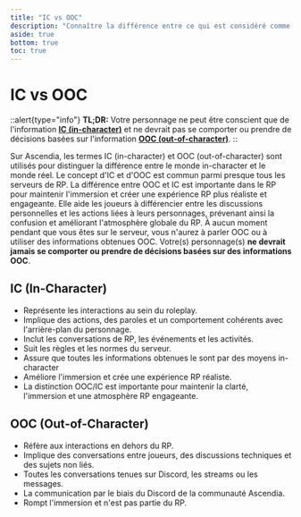 ```yaml
---
title: "IC vs OOC"
description: "Connaître la différence entre ce qui est considéré comme in-character (IC) et out-of-character (OOC)"
aside: true
bottom: true
toc: true
---
```


# IC vs OOC

::alert{type="info"}
**TL;DR:** Votre personnage ne peut être conscient que de l'information [**IC (in-character)**](#ic-in-character) et ne devrait pas se comporter ou prendre de décisions basées sur l'information [**OOC (out-of-character)**](#ooc-out-of-character).
::

Sur Ascendia, les termes IC (in-character) et OOC (out-of-character) sont utilisés pour distinguer la différence entre le monde in-character et le monde réel. Le concept d'IC et d'OOC est commun parmi presque tous les serveurs de RP. La différence entre OOC et IC est importante dans le RP pour maintenir l'immersion et créer une expérience RP plus réaliste et engageante. Elle aide les joueurs à différencier entre les discussions personnelles et les actions liées à leurs personnages, prévenant ainsi la confusion et améliorant l'atmosphère globale du RP. À aucun moment pendant que vous êtes sur le serveur, vous n'aurez à parler OOC ou à utiliser des informations obtenues OOC. Votre(s) personnage(s) **ne devrait jamais se comporter ou prendre de décisions basées sur des informations OOC**.

## IC (In-Character)

- Représente les interactions au sein du roleplay.
- Implique des actions, des paroles et un comportement cohérents avec l'arrière-plan du personnage.
- Inclut les conversations de RP, les événements et les activités.
- Suit les règles et les normes du serveur.
- Assure que toutes les informations obtenues le sont par des moyens in-character
- Améliore l'immersion et crée une expérience RP réaliste.
- La distinction OOC/IC est importante pour maintenir la clarté, l'immersion et une atmosphère RP engageante.

## OOC (Out-of-Character)

- Réfère aux interactions en dehors du RP.
- Implique des conversations entre joueurs, des discussions techniques et des sujets non liés.
- Toutes les conversations tenues sur Discord, les streams ou les messages.
- La communication par le biais du Discord de la communauté Ascendia.
- Rompt l'immersion et n'est pas partie du RP.